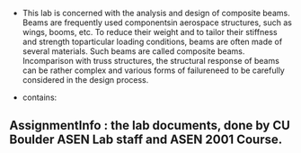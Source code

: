 * This lab is concerned with the analysis and design of composite beams. Beams are frequently used componentsin aerospace structures, such as wings, booms, etc. To reduce their weight and to tailor their stiffness and strength toparticular loading conditions, beams are often made of several materials. Such beams are called composite beams. Incomparison with truss structures, the structural response of beams can be rather complex and various forms of failureneed to be carefully considered in the design process.


* contains:

## AssignmentInfo : the lab documents, done by CU Boulder ASEN Lab staff and ASEN 2001 Course.

##